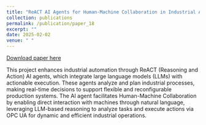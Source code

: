 ```yaml
---
title: "ReACT AI Agents for Human-Machine Collaboration in Industrial Automation"
collection: publications
permalink: /publication/paper_18
excerpt: ""
date: 2025-02-02
venue: " "
---
```


[Download paper here](http://midhunxavier.github.io/files/paper18.pdf)

This project enhances industrial automation through ReACT (Reasoning and Action) AI agents, which integrate large language models (LLMs) with actionable execution. These agents analyze and plan industrial processes, making real-time decisions to support flexible and reconfigurable production systems. The AI agent facilitates Human-Machine Collaboration by enabling direct interaction with machines through natural language, leveraging LLM-based reasoning to analyze tasks and execute actions via OPC UA for dynamic and efficient industrial operations.
